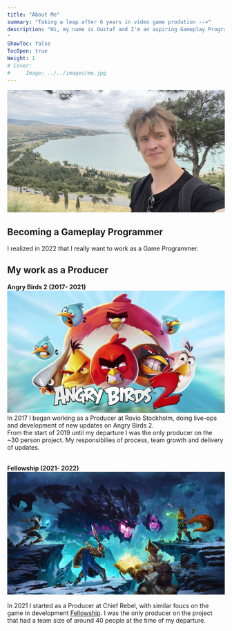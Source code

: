 ```yaml
---
title: "About Me"
summary: "Taking a leap after 6 years in video game prodution -->"
description: "Hi, my name is Gustaf and I'm an aspiring Gameplay Programmer. 
"
ShowToc: false
TocOpen: true
Weight: 1
# Cover:
#     Image: ../../images/me.jpg
---
```

![Angry Birds 2](../../images/me.jpg)

## Becoming a Gameplay Programmer
I realized in 2022 that I really want to work as a Game Programmer.

## My work as a Producer
**Angry Birds 2 (2017- 2021)**
![Angry Birds 2](../../images/AB2.jpg)
In 2017 I began working as a Producer at Rovio Stockholm, doing live-ops and development of new updates on Angry Birds 2. 
<br/>From the start of 2019 until my departure I was the only producer on the ~30 person project. My responsibilies of process, team growth and delivery of updates. 

<br/>**Fellowship (2021- 2022)**
![Fwllowship](../../images/fellowship.png)

In 2021 I started as a Producer at Chief Rebel, with similar foucs on the game in development [Fellowship](https://www.playfellowship.com/en/). I was the only producer on the project that had a team size of around 40 people at the time of my departure.